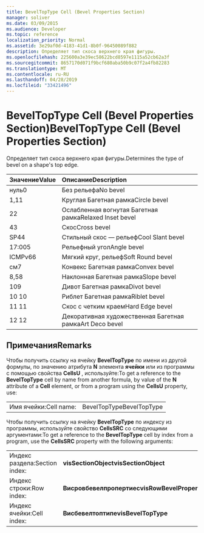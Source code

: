 ```yaml
---
title: BevelTopType Cell (Bevel Properties Section)
manager: soliver
ms.date: 03/09/2015
ms.audience: Developer
ms.topic: reference
localization_priority: Normal
ms.assetid: 3e29af0d-4183-41d1-8b0f-96450089f882
description: Определяет тип скоса верхнего края фигуры.
ms.openlocfilehash: 225600a3e39ec58622bcd8597e1115a52cb62a3f
ms.sourcegitcommit: 8657170d071f9bcf680aba50b9c07f2a4fb82283
ms.translationtype: MT
ms.contentlocale: ru-RU
ms.lasthandoff: 04/28/2019
ms.locfileid: "33421496"
---
```

# <a name="beveltoptype-cell-bevel-properties-section"></a><span data-ttu-id="5bb1e-103">BevelTopType Cell (Bevel Properties Section)</span><span class="sxs-lookup"><span data-stu-id="5bb1e-103">BevelTopType Cell (Bevel Properties Section)</span></span>

<span data-ttu-id="5bb1e-104">Определяет тип скоса верхнего края фигуры.</span><span class="sxs-lookup"><span data-stu-id="5bb1e-104">Determines the type of bevel on a shape's top edge.</span></span> 
  
|<span data-ttu-id="5bb1e-105">**Значение**</span><span class="sxs-lookup"><span data-stu-id="5bb1e-105">**Value**</span></span>|<span data-ttu-id="5bb1e-106">**Описание**</span><span class="sxs-lookup"><span data-stu-id="5bb1e-106">**Description**</span></span>|
|:-----|:-----|
|<span data-ttu-id="5bb1e-107">нуль</span><span class="sxs-lookup"><span data-stu-id="5bb1e-107">0</span></span>  <br/> |<span data-ttu-id="5bb1e-108">Без рельефа</span><span class="sxs-lookup"><span data-stu-id="5bb1e-108">No bevel</span></span>  <br/> |
|<span data-ttu-id="5bb1e-109">1,1</span><span class="sxs-lookup"><span data-stu-id="5bb1e-109">1</span></span>  <br/> |<span data-ttu-id="5bb1e-110">Круглая Багетная рамка</span><span class="sxs-lookup"><span data-stu-id="5bb1e-110">Circle bevel</span></span>  <br/> |
|<span data-ttu-id="5bb1e-111">2</span><span class="sxs-lookup"><span data-stu-id="5bb1e-111">2</span></span>  <br/> |<span data-ttu-id="5bb1e-112">Ослабленная вогнутая Багетная рамка</span><span class="sxs-lookup"><span data-stu-id="5bb1e-112">Relaxed Inset bevel</span></span>  <br/> |
|<span data-ttu-id="5bb1e-113">4</span><span class="sxs-lookup"><span data-stu-id="5bb1e-113">3</span></span>  <br/> |<span data-ttu-id="5bb1e-114">Скос</span><span class="sxs-lookup"><span data-stu-id="5bb1e-114">Cross bevel</span></span>  <br/> |
|<span data-ttu-id="5bb1e-115">SP4</span><span class="sxs-lookup"><span data-stu-id="5bb1e-115">4</span></span>  <br/> |<span data-ttu-id="5bb1e-116">Стильный скос — рельеф</span><span class="sxs-lookup"><span data-stu-id="5bb1e-116">Cool Slant bevel</span></span>  <br/> |
|<span data-ttu-id="5bb1e-117">17:00</span><span class="sxs-lookup"><span data-stu-id="5bb1e-117">5</span></span>  <br/> |<span data-ttu-id="5bb1e-118">Рельефный угол</span><span class="sxs-lookup"><span data-stu-id="5bb1e-118">Angle bevel</span></span>  <br/> |
|<span data-ttu-id="5bb1e-119">ICMPv6</span><span class="sxs-lookup"><span data-stu-id="5bb1e-119">6</span></span>  <br/> |<span data-ttu-id="5bb1e-120">Мягкий круг, рельеф</span><span class="sxs-lookup"><span data-stu-id="5bb1e-120">Soft Round bevel</span></span>  <br/> |
|<span data-ttu-id="5bb1e-121">см</span><span class="sxs-lookup"><span data-stu-id="5bb1e-121">7</span></span>  <br/> |<span data-ttu-id="5bb1e-122">Конвекс Багетная рамка</span><span class="sxs-lookup"><span data-stu-id="5bb1e-122">Convex bevel</span></span>  <br/> |
|<span data-ttu-id="5bb1e-123">8,5</span><span class="sxs-lookup"><span data-stu-id="5bb1e-123">8</span></span>  <br/> |<span data-ttu-id="5bb1e-124">Наклонная Багетная рамка</span><span class="sxs-lookup"><span data-stu-id="5bb1e-124">Slope bevel</span></span>  <br/> |
|<span data-ttu-id="5bb1e-125">10</span><span class="sxs-lookup"><span data-stu-id="5bb1e-125">9</span></span>  <br/> |<span data-ttu-id="5bb1e-126">Дивот Багетная рамка</span><span class="sxs-lookup"><span data-stu-id="5bb1e-126">Divot bevel</span></span>  <br/> |
|<span data-ttu-id="5bb1e-127">10 </span><span class="sxs-lookup"><span data-stu-id="5bb1e-127">10</span></span>  <br/> |<span data-ttu-id="5bb1e-128">Риблет Багетная рамка</span><span class="sxs-lookup"><span data-stu-id="5bb1e-128">Riblet bevel</span></span>  <br/> |
|<span data-ttu-id="5bb1e-129">11 </span><span class="sxs-lookup"><span data-stu-id="5bb1e-129">11</span></span>  <br/> |<span data-ttu-id="5bb1e-130">Скос с четким краем</span><span class="sxs-lookup"><span data-stu-id="5bb1e-130">Hard Edge bevel</span></span>  <br/> |
|<span data-ttu-id="5bb1e-131">12 </span><span class="sxs-lookup"><span data-stu-id="5bb1e-131">12</span></span>  <br/> |<span data-ttu-id="5bb1e-132">Декоративная художественная Багетная рамка</span><span class="sxs-lookup"><span data-stu-id="5bb1e-132">Art Deco bevel</span></span>  <br/> |
   
## <a name="remarks"></a><span data-ttu-id="5bb1e-133">Примечания</span><span class="sxs-lookup"><span data-stu-id="5bb1e-133">Remarks</span></span>

<span data-ttu-id="5bb1e-134">Чтобы получить ссылку на ячейку **BevelTopType** по имени из другой формулы, по значению атрибута **N** элемента **ячейки** или из программы с помощью свойства **CellsU** , используйте:</span><span class="sxs-lookup"><span data-stu-id="5bb1e-134">To get a reference to the **BevelTopType** cell by name from another formula, by value of the **N** attribute of a **Cell** element, or from a program using the **CellsU** property, use:</span></span> 
  
|||
|:-----|:-----|
|<span data-ttu-id="5bb1e-135">Имя ячейки:</span><span class="sxs-lookup"><span data-stu-id="5bb1e-135">Cell name:</span></span>  <br/> |<span data-ttu-id="5bb1e-136">BevelTopType</span><span class="sxs-lookup"><span data-stu-id="5bb1e-136">BevelTopType</span></span>  <br/> |
   
<span data-ttu-id="5bb1e-137">Чтобы получить ссылку на ячейку **BevelTopType** по индексу из программы, используйте свойство **CellsSRC** со следующими аргументами:</span><span class="sxs-lookup"><span data-stu-id="5bb1e-137">To get a reference to the **BevelTopType** cell by index from a program, use the **CellsSRC** property with the following arguments:</span></span> 
  
|||
|:-----|:-----|
|<span data-ttu-id="5bb1e-138">Индекс раздела:</span><span class="sxs-lookup"><span data-stu-id="5bb1e-138">Section index:</span></span>  <br/> |<span data-ttu-id="5bb1e-139">**visSectionObject**</span><span class="sxs-lookup"><span data-stu-id="5bb1e-139">**visSectionObject**</span></span> <br/> |
|<span data-ttu-id="5bb1e-140">Индекс строки:</span><span class="sxs-lookup"><span data-stu-id="5bb1e-140">Row index:</span></span>  <br/> |<span data-ttu-id="5bb1e-141">**Висровбевелпропертиес**</span><span class="sxs-lookup"><span data-stu-id="5bb1e-141">**visRowBevelProperties**</span></span> <br/> |
|<span data-ttu-id="5bb1e-142">Индекс ячейки:</span><span class="sxs-lookup"><span data-stu-id="5bb1e-142">Cell index:</span></span>  <br/> |<span data-ttu-id="5bb1e-143">**Висбевелтоптипе**</span><span class="sxs-lookup"><span data-stu-id="5bb1e-143">**visBevelTopType**</span></span> <br/> |
   


